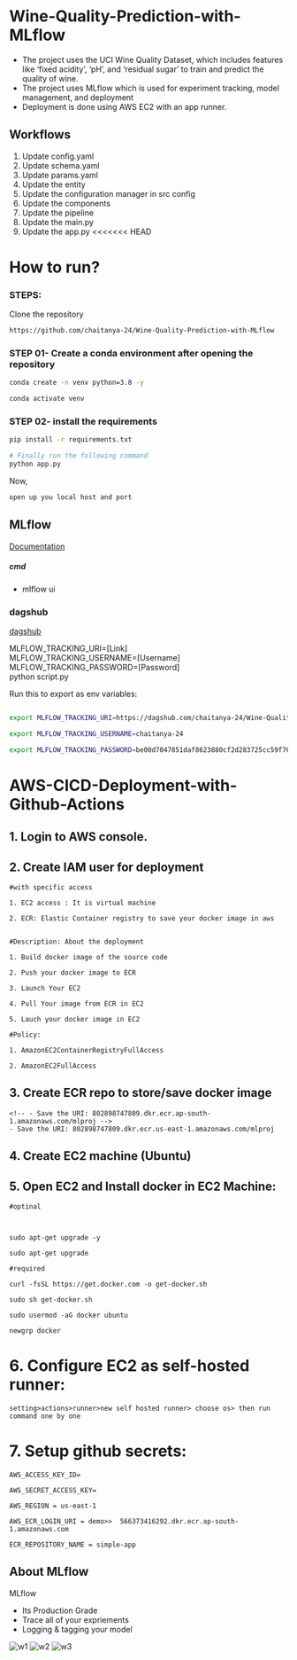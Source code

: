 # Wine-Quality-Prediction-with-MLflow

- The project uses the UCI Wine Quality Dataset, which includes features like ‘fixed acidity’, 
‘pH’, and ‘residual sugar’ to train and predict the quality of wine.
- The project uses MLflow which is used for experiment tracking, model management, and 
deployment
- Deployment is done using AWS EC2 with an app runner.

## Workflows

1. Update config.yaml
2. Update schema.yaml
3. Update params.yaml
4. Update the entity
5. Update the configuration manager in src config
6. Update the components
7. Update the pipeline 
8. Update the main.py
9. Update the app.py
<<<<<<< HEAD


# How to run?
### STEPS:

Clone the repository

```bash
https://github.com/chaitanya-24/Wine-Quality-Prediction-with-MLflow
```
### STEP 01- Create a conda environment after opening the repository

```bash
conda create -n venv python=3.8 -y
```

```bash
conda activate venv
```


### STEP 02- install the requirements
```bash
pip install -r requirements.txt
```


```bash
# Finally run the following command
python app.py
```

Now,
```bash
open up you local host and port
```



## MLflow

[Documentation](https://mlflow.org/docs/latest/index.html)


##### cmd
- mlflow ui

### dagshub
[dagshub](https://dagshub.com/)

MLFLOW_TRACKING_URI=[Link] \
MLFLOW_TRACKING_USERNAME=[Username] \
MLFLOW_TRACKING_PASSWORD=[Password] \
python script.py

Run this to export as env variables:

```bash

export MLFLOW_TRACKING_URI=https://dagshub.com/chaitanya-24/Wine-Quality-Prediction-with-MLflow.mlflow

export MLFLOW_TRACKING_USERNAME=chaitanya-24

export MLFLOW_TRACKING_PASSWORD=be00d7047851daf8623880cf2d283725cc59f763

```


# AWS-CICD-Deployment-with-Github-Actions

## 1. Login to AWS console.

## 2. Create IAM user for deployment

	#with specific access

	1. EC2 access : It is virtual machine

	2. ECR: Elastic Container registry to save your docker image in aws


	#Description: About the deployment

	1. Build docker image of the source code

	2. Push your docker image to ECR

	3. Launch Your EC2 

	4. Pull Your image from ECR in EC2

	5. Lauch your docker image in EC2

	#Policy:

	1. AmazonEC2ContainerRegistryFullAccess

	2. AmazonEC2FullAccess

	
## 3. Create ECR repo to store/save docker image
    <!-- - Save the URI: 802898747809.dkr.ecr.ap-south-1.amazonaws.com/mlproj -->
    - Save the URI: 802898747809.dkr.ecr.us-east-1.amazonaws.com/mlproj

	
## 4. Create EC2 machine (Ubuntu) 
 
## 5. Open EC2 and Install docker in EC2 Machine:
	
	
	#optinal

		

	sudo apt-get upgrade -y

	sudo apt-get upgrade
	
	#required

	curl -fsSL https://get.docker.com -o get-docker.sh

	sudo sh get-docker.sh

	sudo usermod -aG docker ubuntu

 	newgrp docker

	 
	
# 6. Configure EC2 as self-hosted runner:
    setting>actions>runner>new self hosted runner> choose os> then run command one by one


# 7. Setup github secrets:

    AWS_ACCESS_KEY_ID=

    AWS_SECRET_ACCESS_KEY=

    AWS_REGION = us-east-1

    AWS_ECR_LOGIN_URI = demo>>  566373416292.dkr.ecr.ap-south-1.amazonaws.com

    ECR_REPOSITORY_NAME = simple-app

## About MLflow 
MLflow

 - Its Production Grade
 - Trace all of your expriements
 - Logging & tagging your model


![w1](https://github.com/chaitanya-24/Wine-Quality-Prediction-with-MLflow/assets/62403348/525a232d-d539-4110-9f9f-90eb1d6de81a)
![w2](https://github.com/chaitanya-24/Wine-Quality-Prediction-with-MLflow/assets/62403348/f3de9dd0-38b3-49bd-a877-90bb0c5abe6d)
![w3](https://github.com/chaitanya-24/Wine-Quality-Prediction-with-MLflow/assets/62403348/4483db9f-c353-4a8d-b1c4-617083682b92)
